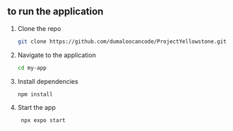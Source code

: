 ## to run the application

1. Clone the repo 

   ```bash
   git clone https://github.com/dumaloocancode/ProjectYellowstone.git
   ```

2. Navigate to the application

   ```bash
   cd my-app
   ```

3. Install dependencies

   ```bash
   npm install
   ```

4. Start the app

   ```bash
    npx expo start
   ```

